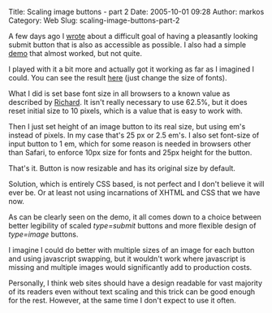 Title: Scaling image buttons - part 2
Date: 2005-10-01 09:28
Author: markos
Category: Web
Slug: scaling-image-buttons-part-2

A few days ago I
[wrote](http://markos.gaivo.net/blog/?p=31 "Previous post on this topic")
about a difficult goal of having a pleasantly looking submit button that
is also as accessible as possible. I also had a simple
[demo](http://markos.gaivo.net/examples/imgbutton/index.html) that
almost worked, but not quite.

I played with it a bit more and actually got it working as far as I
imagined I could. You can see the result
[here](http://markos.gaivo.net/examples/imgbutton2/index.html "New demo")
(just change the size of fonts).

What I did is set base font size in all browsers to a known value as
described by
[Richard](http://www.clagnut.com/blog/348/ "link to description on Clagnut blog").
It isn't really necessary to use 62.5%, but it does reset initial size
to 10 pixels, which is a value that is easy to work with.

Then I just set height of an image button to its real size, but using
em's instead of pixels. In my case that's 25 px or 2.5 em's. I also set
font-size of input button to 1 em, which for some reason is needed in
browsers other than Safari, to enforce 10px size for fonts and 25px
height for the button.

That's it. Button is now resizable and has its original size by default.

Solution, which is entirely CSS based, is not perfect and I don't
believe it will ever be. Or at least not using incarnations of XHTML and
CSS that we have now.

As can be clearly seen on the demo, it all comes down to a choice
between better legibility of scaled *type=submit* buttons and more
flexible design of *type=image* buttons.

I imagine I could do better with multiple sizes of an image for each
button and using javascript swapping, but it wouldn't work where
javascript is missing and multiple images would significantly add to
production costs.

Personally, I think web sites should have a design readable for vast
majority of its readers even without text scaling and this trick can be
good enough for the rest. However, at the same time I don't expect to
use it often.

